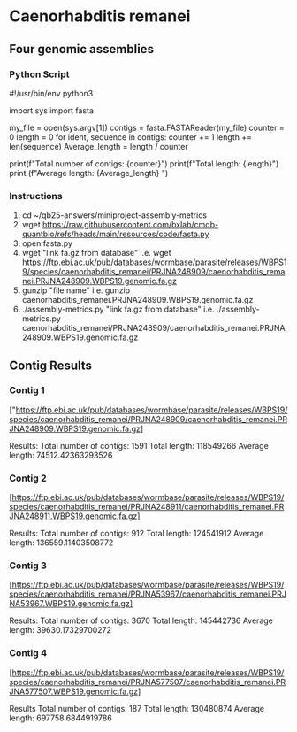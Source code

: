 # Caenorhabditis remanei
## Four genomic assemblies
### Python Script
#!/usr/bin/env python3

import sys
import fasta

my_file = open(sys.argv[1])
contigs = fasta.FASTAReader(my_file)
counter = 0
length = 0 
for ident, sequence in contigs:
    counter += 1
    length += len(sequence)
Average_length = length / counter

print(f"Total number of contigs: {counter}")
print(f"Total length: {length}")
print (f"Average length: {Average_length} ")

### Instructions
1. cd ~/qb25-answers/miniproject-assembly-metrics
2. wget https://raw.githubusercontent.com/bxlab/cmdb-quantbio/refs/heads/main/resources/code/fasta.py
3. open fasta.py
4. wget "link fa.gz from database" 
i.e. wget https://ftp.ebi.ac.uk/pub/databases/wormbase/parasite/releases/WBPS19/species/caenorhabditis_remanei/PRJNA248909/caenorhabditis_remanei.PRJNA248909.WBPS19.genomic.fa.gz 
5. gunzip "file name"
i.e. gunzip caenorhabditis_remanei.PRJNA248909.WBPS19.genomic.fa.gz 
6. ./assembly-metrics.py "link fa.gz from database"
i.e. ./assembly-metrics.py caenorhabditis_remanei/PRJNA248909/caenorhabditis_remanei.PRJNA248909.WBPS19.genomic.fa.gz 

## Contig Results
### Contig 1
["https://ftp.ebi.ac.uk/pub/databases/wormbase/parasite/releases/WBPS19/species/caenorhabditis_remanei/PRJNA248909/caenorhabditis_remanei.PRJNA248909.WBPS19.genomic.fa.gz]

Results:
Total number of contigs: 1591
Total length: 118549266
Average length: 74512.42363293526 

### Contig 2
[https://ftp.ebi.ac.uk/pub/databases/wormbase/parasite/releases/WBPS19/species/caenorhabditis_remanei/PRJNA248911/caenorhabditis_remanei.PRJNA248911.WBPS19.genomic.fa.gz]

Results: 
Total number of contigs: 912
Total length: 124541912
Average length: 136559.11403508772 

### Contig 3
[https://ftp.ebi.ac.uk/pub/databases/wormbase/parasite/releases/WBPS19/species/caenorhabditis_remanei/PRJNA53967/caenorhabditis_remanei.PRJNA53967.WBPS19.genomic.fa.gz]

Results:
Total number of contigs: 3670
Total length: 145442736
Average length: 39630.17329700272 

### Contig 4
[https://ftp.ebi.ac.uk/pub/databases/wormbase/parasite/releases/WBPS19/species/caenorhabditis_remanei/PRJNA577507/caenorhabditis_remanei.PRJNA577507.WBPS19.genomic.fa.gz]

Results
Total number of contigs: 187
Total length: 130480874
Average length: 697758.6844919786 